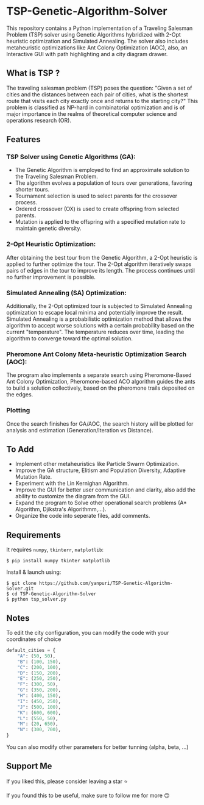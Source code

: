 # TSP-Genetic-Algorithm-Solver
This repository contains a Python implementation of a Traveling Salesman Problem (TSP) solver using Genetic Algorithms hybridized with 2-Opt heuristic optimization and Simulated Annealing. The solver also includes metaheuristic optimizations like Ant Colony Optimization (AOC), also, an Interactive GUI with path highlighting and a city diagram drawer.
## What is TSP ?
The traveling salesman problem (TSP) poses the question: "Given a set of cities and the distances between each pair of cities, what is the shortest route that visits each city exactly once and returns to the starting city?" This problem is classified as NP-hard in combinatorial optimization and is of major importance in the realms of theoretical computer science and operations research (OR).
## Features
### TSP Solver using Genetic Algorithms (GA):
- The Genetic Algorithm is employed to find an approximate solution to the Traveling Salesman Problem.
- The algorithm evolves a population of tours over generations, favoring shorter tours.
- Tournament selection is used to select parents for the crossover process.
- Ordered crossover (OX) is used to create offspring from selected parents.
- Mutation is applied to the offspring with a specified mutation rate to maintain genetic diversity.
### 2-Opt Heuristic Optimization:
After obtaining the best tour from the Genetic Algorithm, a 2-Opt heuristic is applied to further optimize the tour.
The 2-Opt algorithm iteratively swaps pairs of edges in the tour to improve its length.
The process continues until no further improvement is possible.
### Simulated Annealing (SA) Optimization:
Additionally, the 2-Opt optimized tour is subjected to Simulated Annealing optimization to escape local minima and potentially improve the result.
Simulated Annealing is a probabilistic optimization method that allows the algorithm to accept worse solutions with a certain probability based on the current "temperature".
The temperature reduces over time, leading the algorithm to converge toward the optimal solution.
### Pheromone Ant Colony Meta-heuristic Optimization Search (AOC):
The program also implements a separate search using Pheromone-Based Ant Colony Optimization, Pheromone-based ACO algorithm guides the ants to build a solution collectively, based on the pheromone trails deposited on the edges.
### Plotting
Once the search finishes for GA/AOC, the search history will be plotted for analysis and estimation (Generation/Iteration vs Distance).
## To Add
* Implement other metaheuristics like Particle Swarm Optimization.
* Improve the GA structure, Elitism and Population Diversity, Adaptive Mutation Rate.
* Experiment with the Lin Kernighan Algorithm.
* Improve the GUI for better user communication and clarity, also add the ability to customize the diagram from the GUI.
* Expand the program to Solve other operational search problems (A* Algorithm, Djikstra's Algorithmm,...).
* Organize the code into seperate files, add comments.
## Requirements
It requires `numpy`, `tkinterr`, `matplotlib`:
```
$ pip install numpy tkinter matplotlib
```
Install & launch using:
```
$ git clone https://github.com/yanpuri/TSP-Genetic-Algorithm-Solver.git
$ cd TSP-Genetic-Algorithm-Solver
$ python tsp_solver.py
```
## Notes
To edit the city configuration, you can modify the code with your coordinates of choice
~~~python
default_cities = {
    "A": (50, 50),
    "B": (100, 150),
    "C": (200, 100),
    "D": (150, 200),
    "E": (250, 250),
    "F": (300, 50),
    "G": (350, 200),
    "H": (400, 150),
    "I": (450, 250),
    "J": (500, 100),
    "K": (600, 600),
    "L": (550, 50),
    "M": (20, 650),
    "N": (300, 700),
}
~~~

You can also modify other parameters for better tunning (alpha, beta, ...)

## Support Me

If you liked this, please consider leaving a star ⭐

If you found this to be useful, make sure to follow me for more 🙃

